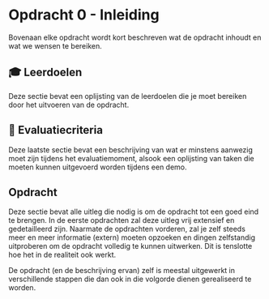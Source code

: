 # Opdracht 0 - Inleiding

Bovenaan elke opdracht wordt kort beschreven wat de opdracht inhoudt en wat we wensen te bereiken.

## :mortar_board: Leerdoelen

Deze sectie bevat een oplijsting van de leerdoelen die je moet bereiken door het uitvoeren van de opdracht.

## :memo: Evaluatiecriteria

Deze laatste sectie bevat een beschrijving van wat er minstens aanwezig moet zijn tijdens het evaluatiemoment, alsook een oplijsting van taken die moeten kunnen uitgevoerd worden tijdens een demo.

## Opdracht

Deze sectie bevat alle uitleg die nodig is om de opdracht tot een goed eind te brengen. In de eerste opdrachten zal deze uitleg vrij extensief en gedetailleerd zijn. Naarmate de opdrachten vorderen, zal je zelf steeds meer en meer informatie (extern) moeten opzoeken en dingen zelfstandig uitproberen om de opdracht volledig te kunnen uitwerken. Dit is tenslotte hoe het in de realiteit ook werkt.

De opdracht (en de beschrijving ervan) zelf is meestal uitgewerkt in verschillende stappen die dan ook in die volgorde dienen gerealiseerd te worden.
